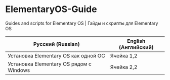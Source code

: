 # ElementaryOS-Guide
Guides and scripts for Elementary OS | Гайды и скрипты для Elementary OS
<table>
  <thead>
    <tr>
      <th>Русский (Russian)</th>
      <th>English (Английский)</th>
    </tr>
  </thead>
  <tbody>
    <tr>
      <td>Установка Elementary OS как одной ОС</td>
      <td>Ячейка 1,2</td>
    </tr>
    <tr>
      <td>Установка Elementary OS рядом с Windows</td>
      <td>Ячейка 2,2</td>
    </tr>
  </tbody>
</table>
